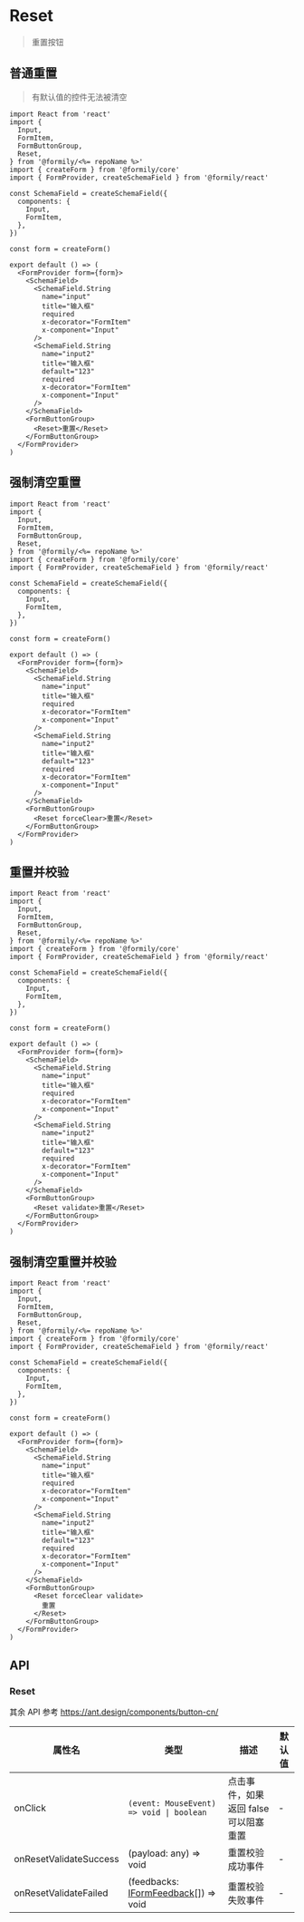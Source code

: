 # Reset

> 重置按钮

## 普通重置

> 有默认值的控件无法被清空

```tsx
import React from 'react'
import {
  Input,
  FormItem,
  FormButtonGroup,
  Reset,
} from '@formily/<%= repoName %>'
import { createForm } from '@formily/core'
import { FormProvider, createSchemaField } from '@formily/react'

const SchemaField = createSchemaField({
  components: {
    Input,
    FormItem,
  },
})

const form = createForm()

export default () => (
  <FormProvider form={form}>
    <SchemaField>
      <SchemaField.String
        name="input"
        title="输入框"
        required
        x-decorator="FormItem"
        x-component="Input"
      />
      <SchemaField.String
        name="input2"
        title="输入框"
        default="123"
        required
        x-decorator="FormItem"
        x-component="Input"
      />
    </SchemaField>
    <FormButtonGroup>
      <Reset>重置</Reset>
    </FormButtonGroup>
  </FormProvider>
)
```

## 强制清空重置

```tsx
import React from 'react'
import {
  Input,
  FormItem,
  FormButtonGroup,
  Reset,
} from '@formily/<%= repoName %>'
import { createForm } from '@formily/core'
import { FormProvider, createSchemaField } from '@formily/react'

const SchemaField = createSchemaField({
  components: {
    Input,
    FormItem,
  },
})

const form = createForm()

export default () => (
  <FormProvider form={form}>
    <SchemaField>
      <SchemaField.String
        name="input"
        title="输入框"
        required
        x-decorator="FormItem"
        x-component="Input"
      />
      <SchemaField.String
        name="input2"
        title="输入框"
        default="123"
        required
        x-decorator="FormItem"
        x-component="Input"
      />
    </SchemaField>
    <FormButtonGroup>
      <Reset forceClear>重置</Reset>
    </FormButtonGroup>
  </FormProvider>
)
```

## 重置并校验

```tsx
import React from 'react'
import {
  Input,
  FormItem,
  FormButtonGroup,
  Reset,
} from '@formily/<%= repoName %>'
import { createForm } from '@formily/core'
import { FormProvider, createSchemaField } from '@formily/react'

const SchemaField = createSchemaField({
  components: {
    Input,
    FormItem,
  },
})

const form = createForm()

export default () => (
  <FormProvider form={form}>
    <SchemaField>
      <SchemaField.String
        name="input"
        title="输入框"
        required
        x-decorator="FormItem"
        x-component="Input"
      />
      <SchemaField.String
        name="input2"
        title="输入框"
        default="123"
        required
        x-decorator="FormItem"
        x-component="Input"
      />
    </SchemaField>
    <FormButtonGroup>
      <Reset validate>重置</Reset>
    </FormButtonGroup>
  </FormProvider>
)
```

## 强制清空重置并校验

```tsx
import React from 'react'
import {
  Input,
  FormItem,
  FormButtonGroup,
  Reset,
} from '@formily/<%= repoName %>'
import { createForm } from '@formily/core'
import { FormProvider, createSchemaField } from '@formily/react'

const SchemaField = createSchemaField({
  components: {
    Input,
    FormItem,
  },
})

const form = createForm()

export default () => (
  <FormProvider form={form}>
    <SchemaField>
      <SchemaField.String
        name="input"
        title="输入框"
        required
        x-decorator="FormItem"
        x-component="Input"
      />
      <SchemaField.String
        name="input2"
        title="输入框"
        default="123"
        required
        x-decorator="FormItem"
        x-component="Input"
      />
    </SchemaField>
    <FormButtonGroup>
      <Reset forceClear validate>
        重置
      </Reset>
    </FormButtonGroup>
  </FormProvider>
)
```

## API

### Reset

其余 API 参考 https://ant.design/components/button-cn/

| 属性名                 | 类型                                                                                             | 描述                                  | 默认值 |
| ---------------------- | ------------------------------------------------------------------------------------------------ | ------------------------------------- | ------ |
| onClick                | `(event: MouseEvent) => void \| boolean`                                                         | 点击事件，如果返回 false 可以阻塞重置 | -      |
| onResetValidateSuccess | (payload: any) => void                                                                           | 重置校验成功事件                      | -      |
| onResetValidateFailed  | (feedbacks: [IFormFeedback](https://core.formilyjs.org/api/models/form#iformfeedback)[]) => void | 重置校验失败事件                      | -      |
